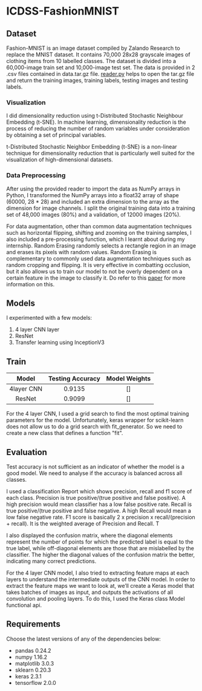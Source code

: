 # ICDSS-FashionMNIST

## Dataset
Fashion-MNIST is an image dataset compiled by Zalando Research to replace the MNIST dataset. It contains 70,000 28x28 grayscale images of clothing items from 10 labelled classes. 
The dataset is divided into a 60,000-image train set and 10,000-image test set. The data is provided in 2 .csv files contained in data.tar.gz file. [reader.py](https://github.com/sytan98/ICDSS-FashionMNIST/blob/master/reader.py) helps to open the tar.gz file and return the training images, training labels, testing images and testing labels.

### Visualization
I did dimensionality reduction using t-Distributed Stochastic Neighbour Embedding (t-SNE). In machine learning, dimensionality reduction is the process of reducing the number of random variables under consideration by obtaining a set of principal variables. 
 
t-Distributed Stochastic Neighbor Embedding (t-SNE) is a non-linear technique for dimensionality reduction that is particularly well suited for the visualization of high-dimensional datasets.  

### Data Preprocessing
After using the provided reader to import the data as NumPy arrays in Python, I transformed the NumPy arrays into a float32 array of shape (60000, 28 * 28) and included an extra dimension to the array as the dimension for image channels. 
I split the original training data into a training set of 48,000 images (80%) and a validation, of 12000 images (20%). 

For data augmentation, other than common data augmentation techniques such as horizontal flipping, shifting and zooming on the training samples, I also included a pre-processing function, which I learnt about during my internship. Random Erasing randomly selects a rectangle region in an image and erases its pixels with random 
values. Random Erasing is complementary to commonly used data augmentation techniques such as random cropping and flipping. It is very effective in combatting occlusion, but it also allows us to train our model to not be overly dependent on a certain feature in the image to classify it. Do refer to this [paper](https://arxiv.org/abs/1708.04896 ) for more information on this.

## Models
I experimented with a few models:
1. 4 layer CNN layer
2. ResNet
3. Transfer learning using InceptionV3

## Train

| Model         | Testing Accuracy | Model Weights |
| :-----------: |:----------------:|:-------------:|
| 4layer CNN    | 0.9135           |[]|
| ResNet        | 0.9099           |[]|


For the 4 layer CNN, I used a grid search to find the most optimal training parameters for the model. Unfortunately, keras wrapper for scikit-learn does not allow us to do a grid search with fit_generator. So we need to create a new class that defines a function "fit".

## Evaluation
Test accuracy is not sufficient as an indicator of whether the model is a good model. We need to analyse if the accuracy is balanced across all classes. 

I used a classification Report which shows precision, recall and f1 score of each class. 
Precision is true positive/(true positive and false positive). A high precision would mean classifier has a low false positive rate. Recall is true positive/(true positive and false negative. A high Recall would mean a low false negative rate.  F1 score is basically 2 x precision x recall/(precision + recall). It is the weighted average of Precision and Recall. T
 
I also displayed the confusion matrix, where the diagonal elements represent the number of points for which the predicted label is equal to the true label, while off-diagonal elements are those that are mislabelled by the classifier. The higher the diagonal values of the confusion matrix the better, indicating many correct predictions. 

For the 4 layer CNN model, I also tried to extracting feature maps at each layers to understand the intermediate outputs of the CNN model. In order to extract the feature maps we want to look at, we’ll create a Keras model that takes batches of images as input, and outputs the activations of all convolution and pooling layers. To do this, I used the Keras class Model functional api. 

## Requirements
Choose the latest versions of any of the dependencies below: 
* pandas 0.24.2
* numpy 1.16.2
* matplotlib 3.0.3
* sklearn 0.20.3
* keras 2.3.1
* tensorflow 2.0.0
